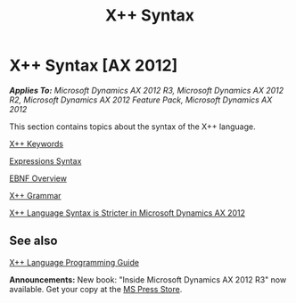﻿---
title: X++ Syntax
TOCTitle: X++ Syntax
ms:assetid: 02ebc76b-8518-4cbf-9819-d7f47692ae10
ms:mtpsurl: https://msdn.microsoft.com/en-us/library/Aa572617(v=AX.60)
ms:contentKeyID: 35240182
ms.date: 05/18/2015
mtps_version: v=AX.60
---

# X++ Syntax [AX 2012]


_**Applies To:** Microsoft Dynamics AX 2012 R3, Microsoft Dynamics AX 2012 R2, Microsoft Dynamics AX 2012 Feature Pack, Microsoft Dynamics AX 2012_

This section contains topics about the syntax of the X++ language.

[X++ Keywords](x-keywords.md)

[Expressions Syntax](expressions-syntax.md)

[EBNF Overview](ebnf-overview.md)

[X++ Grammar](x-grammar.md)

[X++ Language Syntax is Stricter in Microsoft Dynamics AX 2012](x-language-syntax-is-stricter-in-microsoft-dynamics-ax-2012.md)

## See also

[X++ Language Programming Guide](x-language-programming-guide.md)

  
**Announcements:** New book: "Inside Microsoft Dynamics AX 2012 R3" now available. Get your copy at the [MS Press Store](https://www.microsoftpressstore.com/store/inside-microsoft-dynamics-ax-2012-r3-9780735685109).

